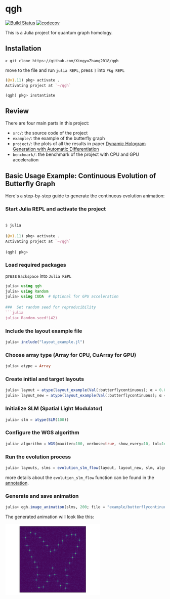 # qgh

[![Build Status](https://github.com/XingyuZhang2018/qgh/actions/workflows/CI.yml/badge.svg?branch=main)](https://github.com/XingyuZhang2018/qgh.jl/actions/workflows/CI.yml?query=branch%3Amain)
[![codecov](https://codecov.io/gh/XingyuZhang2018/qgh/graph/badge.svg?token=jCbMe1oSPj)](https://codecov.io/gh/XingyuZhang2018/qgh)


This is a Julia project for quantum graph homology.

## Installation
```shell
> git clone https://github.com/XingyuZhang2018/qgh
```
move to the file and run `julia REPL`, press `]` into `Pkg REPL`
```julia
(@v1.11) pkg> activate .
Activating project at `~/qgh`
```

```julia
(qgh) pkg> instantiate
```

## Review
There are four main parts in this project:
- `src/`: the source code of the project
- `example/`: the example of the butterfly graph
- `project/`: the plots of all the results in paper [Dynamic Hologram Generation with Automatic Differentiation](https://arxiv.org/abs/...)
- `benchmark/`: the benchmark of the project with CPU and GPU acceleration

## Basic Usage Example: Continuous Evolution of Butterfly Graph
Here's a step-by-step guide to generate the continuous evolution animation:

### Start Julia REPL and activate the project
```julia

$ julia

(@v1.11) pkg> activate .
Activating project at `~/qgh`

(qgh) pkg> 
```
### Load required packages
press `Backspace` into `Julia REPL`
```julia
julia> using qgh
julia> using Random
julia> using CUDA  # Optional for GPU acceleration

###  Set random seed for reproducibility
```julia
julia> Random.seed!(42)
```
###  Include the layout example file
```julia
julia> include("layout_example.jl")
```
###  Choose array type (Array for CPU, CuArray for GPU)
```julia
julia> atype = Array
```
###  Create initial and target layouts
```julia
julia> layout = atype(layout_example(Val(:butterflycontinuous); α = 0.00))
julia> layout_new = atype(layout_example(Val(:butterflycontinuous); α = 0.2))
```
###  Initialize SLM (Spatial Light Modulator)
```julia
julia> slm = atype(SLM(100))
```
###  Configure the WGS algorithm
```julia
julia> algorithm = WGS(maxiter=100, verbose=true, show_every=10, tol=1e-10, ratio_fixphase=0.8)
```
###  Run the evolution process
```julia
julia> layouts, slms = evolution_slm_flow(layout, layout_new, slm, algorithm)
```
more details about the `evolution_slm_flow` function can be found in the [annotation](https://github.com/XingyuZhang2018/qgh/blob/main/src/evolution/gradient_flow.jl#L127-L153).
###  Generate and save animation
```julia
julia> qgh.image_animation(slms, 200; file = "example/butterflycontinuous.gif")
```

The generated animation will look like this:

![Butterfly Continuous Evolution](butterflycontinuous.gif)
